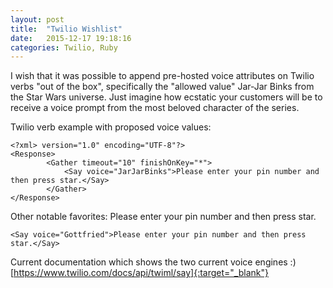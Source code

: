 ```yaml
---
layout: post
title:  "Twilio Wishlist"
date:   2015-12-17 19:18:16
categories: Twilio, Ruby
---
```


I wish that it was possible to append pre-hosted voice attributes on Twilio verbs "out of the box", specifically the "allowed value" Jar-Jar Binks from the Star Wars universe. Just imagine how ecstatic your customers will be to receive a voice prompt from the most beloved character of the series.

Twilio verb example with proposed voice values:

	<?xml> version="1.0" encoding="UTF-8"?>
	<Response>
			<Gather timeout="10" finishOnKey="*">
				<Say voice="JarJarBinks">Please enter your pin number and then press star.</Say>
			</Gather>
	</Response>

Other notable favorites:
	<Say voice="CableGuy">Please enter your pin number and then press star.</Say>

	<Say voice="Gottfried">Please enter your pin number and then press star.</Say>

Current documentation which shows the two current voice engines :) [https://www.twilio.com/docs/api/twiml/say]{:target="_blank"}

